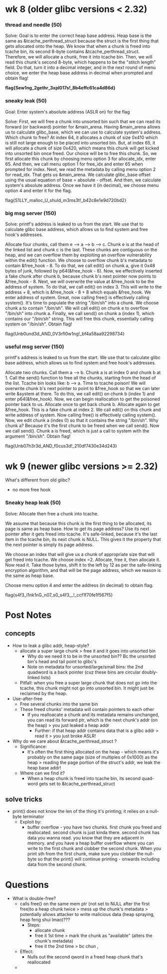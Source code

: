 # wk 8 (older glibc versions < 2.32)

### thread and needle (50)
Solve:
Goal is to enter the correct heap base address. Heap base is the same as &tcache_perthread_struct because the struct is the first thing that gets allocated onto the heap. We know that when a chunk is freed into tcache bin, its second 8-byte contains &tcache_perthread_struct. Therefore, we will allocate a chunk, free it into tcache bin. Then, we will read this chunk's second 8-byte, which happens to be the "stitch length" field. Do that, turn it into a decimal integer, and in the next round of menu choice, we enter the heap base address in decimal when prompted and obtain flag!

**flag{Sew1ng_2gethr_3xpl017s!_8b4effc61ca4d86d}**

### sneaky leak (50)
Goal: 
Enter system's absolute address (ASLR on) for the flag

Solve:
First, we will free a chunk into unsorted bin such that we can read its forward (or backward) pointer for &main_arena. Having &main_arena allows us to calculate glibc_base, which we can use to calculate system's address. Which chunk to free? At index 64, it allocates a chunk of size 0x410 which is still not large enough to be placed into unsorted bin. But, at index 65, it will allocate a chunk of size 0x420, which means this chunk will get kicked into unsorted bin once freed. Our choice will be to free this chunk. So, we first allocate this chunk by choosing menu option 3 for allocate_idx, enter 65. And then, we call menu option 1 for free_idx and enter 65 when prompted for index. Next, we read the metadata by calling menu option 2 for read_idx. That gets us &main_arena. We calculate glibc_base offset using the usual equation of base = absolute - offset. And then, we calculate system's absolute address. Once we have it (in decimal), we choose menu option 4 and enter it for the flag.

flag{S1LLY_malloc_U_shuld_m3ms3t!_b42c8e1e9d720bd2}

### big msg server (150)
Solve:
printf's address is leaked to us from the start. We use that to calculate glibc base address, which allows us to find system and free hook's addresses.

Allocate four chunks, call them e --> a --> b --> c. Chunk e is at the head of the linked list and chunk c is the last. These chunks are contiguous on the heap, and we can overflow them by exploiting an overflow vulnerability within the edit() function. We choose to overflow chunk b's metadata to contain &free_hook - 8. To do that, we call edit() on chunk a, give it 0x48 bytes of junk, followed by p64(&free_hook - 8). Now, we effectively inserted a fake chunk after chunk b, because chunk b's next pointer now points to &free_hook - 8. Next, we will overwrite the value at &free_hook to be the address of system. To do that, we call edit() on index 3. This will write to the address + 8, which is &free_hook - 8 + 8 which equals &free_hook. We enter address of system. Great, now calling free() is effectively calling system(). It's time to populate the string "/bin/sh" into a chunk. We choose chunk a to contain "/bin/sh". We will call edit() on chunk e to overflow "/bin/sh" into chunk a. Finally, we call send() on chunk a (index 1), which contains our "/bin/sh" string. This will free this chunk, essentially calling system on "/bin/sh". Obtain flag!

flag{Unb0und3d_AND_0V3rfl0w1ng!_bf4a58aa92298734}

### useful msg server (150)
printf's address is leaked to us from the start. We use that to calculate glibc base address, which allows us to find system and free hook's addresses.

Allocate two chunks. Call them a --> b. Chunk a is at index 0 and chunk b at 1. Call the send() function to free all the chunks, starting from the head of the list. Tcache bin looks like: b --> a. Time to tcache poison! We will overwrite chunk b's next pointer to point to &free_hook so that we can later write &system at there. To do this, we call edit() on chunk b (index 1) and enter p64(&free_hook). Now, we can begin reallocation to get the poisoned pointer back to us. Allocate once to get back chunk b. Allocate again to get &free_hook. This is a fake chunk at index 2. We call edit() on this chunk and write address of system.  Now calling free() is effectively calling system(). Now, we edit chunk a (index 0) so that it contains the string "/bin/sh". Why chunk a? Because it's the first chunk to be freed when we call send(). Now we call send(). Chunk a is freed, which is just a call to system with the argument "/bin/sh". Obtain flag!

flag{Unb07h3r3d_AND_f0cus3d!_210df7430e34d243}




# wk 9 (newer glibc versions >= 2.32)
What's different from old glibc?
- no more free hook

### Sneaky heap leak (50)
Solve:
Allocate then free a chunk into tcache. 

We assume that because this chunk is the first thing to be allocated, its page is same as heap base. How to get its page address? Use its next pointer after it gets freed into tcache. It's safe-linked, because it's the last item in the tcache bin, its next chunk is NULL. This gives it the property that the next pointer is simply its page address. 

We choose an index that will give us a chunk of appropriate size that will get freed into tcache. We choose index =2. Allocate, free it, then allocate it. Now read it. Take those bytes, shift it to the left by 12 as per the safe-linking encryption algorithm, and that will be the page address, which we reason is the same as heap base. 

Choose menu option 4 and enter the address (in decimal) to obtain flag.

flag{s4f3_l1nk1nG_n07_s0_s4f3__!_ccf1f70fe1f567f5}

# Post Notes
## concepts
- How to leak a glibc addr, heap-style?
	- allocate a super large chunk > free it and it goes into unsorted bin 
		- Why do we need it to be in the unsorted bin?? Bc the unsorted bin's head and tail point to glibc's 
		- Note on metadata for unsorted/large/small bins: the 2nd quadword is a back pointer (cuz these bins are circular doubly-linked lists)
	- Pitfall: when you free a super large chunk that does not go into the tcache, this chunk might not go into unsorted bin. It might just be reclaimed by the heap. 
- Use-after-free
	- Free several chunks into the same bin
	- These freed chunks' metadata will contain pointers to each other
		- If you realloacate a chunk and its metadata remains unchanged, you can read its forward ptr, which is the next chunk's addr (on the heap) > you just leaked a heap addr
			- Further: if that heap addr contains data that is a glibc addr > read it > you just broke ASLR!
- Why do we care about &tcache_perthread_struct ? 
	- Significance: 
		- It's often the first thing allocated on the heap - which means it's probably on the same page (size of multiples of 0x1000) as the heap > reading the page portion of the struct's addr, we leak the heap base addr!
	- Where can we find it? 
		- When a heap chunk is freed into tcache bin, its second quad-word gets set to &tcache_perthread_struct
## solve tricks
- print() does not know the len of the thing it's printing; it relies on a null-byte terminator
	- Exploit by:
		- buffer overflow - you have two chunks. first chunk you freed and reallocated. second chunk is just kinda there. second chunk has data you wanna read. you know that they are adjacent in memory. and you have a heap buffer overflow where you can write to the first chunk and clobber the second chunk. When you print sth from the first chunk, make sure you clobber the null-byte so that the print() will continue printing - onwards including data from the second chunk. 

# Questions
- What is double-free?
	- calls free() on the same mem ptr (not set to NULL after the first free)to a heap chunk twice > mess up the chunk's metadata > potentially allows attacker to write malicious data (heap spraying, heap feng shui lmao)??? 
		- Steps:
			- allocate chunk
			- free it 1st time > mark the chunk as "available" (alters the chunk's metadata)
			- free it the 2nd time > bc chun ,
	- Effect:
		- Nulls out the second qword in a freed heap chunk that's reallocated
	- 